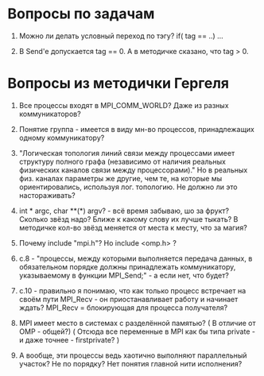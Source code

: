 # Вопросы по задачам
1) Можно ли делать условный переход по тэгу? if( tag == ..) ... 

2) В Send'е допускается tag == 0. А в методичке сказано, что tag > 0. 

# Вопросы из методички Гергеля
1) Все процессы входят в MPI_COMM_WORLD? Даже из разных коммуникаторов?

2) Понятие группа - имеется в виду мн-во процессов, принадлежащих одному коммуникатору?

3) "Логическая топология линий связи между процессами имеет структуру полного графа (независимо от наличия реальных физических каналов связи между процессорами)." 
Но в реальных физ. каналах параметры же другие, чем те, на которые мы ориентировались, используя лог. топологию. Не должно ли это настораживать?

4) int * argc, char **(*) argv? - всё время забываю, шо за фрукт? Сколько звёзд надо? Ближе к какому слову их лучше тыкать? В методичке кол-во звёзд меняется от места к месту, что за магия?

5) Почему include "mpi.h"? Но include <omp.h> ?

6) c.8 - "процессы, между которыми выполняется передача данных, в обязательном порядке должны принадлежать коммуникатору, указываемому в функции MPI_Send;" - а если нет, что будет?

7) с.10 - правильно я понимаю, что как только процесс встречает на своём пути MPI_Recv - он приостанавливает работу и начинает ждать? MPI_Recv = блокирующая для процесса получателя?

8) MPI имеет место в системах с разделённой памятью? ( В отличие от OMP - общей?) ( Отсюда все переменные в MPI как бы типа private - и даже точнее - firstprivate? )

9) А вообще, эти процессы ведь хаотично выполняют параллельный участок? Не по порядку? Нет понятия главной нити исполнения?
